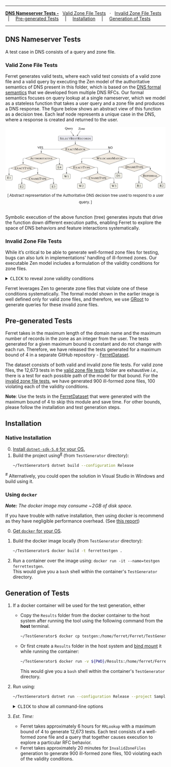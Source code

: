 
---

[**DNS Nameserver Tests -**](#dns-nameserver-tests)
&nbsp;
[Valid Zone File Tests](#valid-zone-file-tests)
&nbsp; &middot; &nbsp;
[Invalid Zone File Tests](#invalid-zone-file-tests)
&nbsp; &nbsp; &vert; &nbsp; &nbsp;
[Pre-generated Tests](#pre-generated-tests)
&nbsp; &nbsp; &vert; &nbsp; &nbsp;
[Installation](#installation)
&nbsp; &nbsp; &vert; &nbsp; &nbsp;
[Generation of Tests](#generation-of-tests)

---

## DNS Nameserver Tests
A test case in DNS consists of a query and zone file. 

### Valid Zone File Tests
Ferret generates valid tests, where each valid test consists of a valid zone file and a valid query by executing the Zen model of the authoritative semantics of DNS present in this folder, which is based on the [DNS formal semantics](https://sivakesava1.github.io/assets/pdf/sigcomm20_groot.pdf) that we developed from multiple DNS RFCs.
Our formal semantics focuses on query lookup at a single nameserver, which we model as a stateless function that takes a user query and a zone file and produces a DNS response. The figure below shows an abstract view of this function as a decision tree.
Each leaf node represents a unique case in the DNS, where a response is created and returned to the user.

<p align="center">
  <img src="AuthoritativeTree.PNG" width="700"/>
  <br>
  <span class="img_caption" style="display: block; text-align: center;"> <sub>[&thinsp;Abstract representation of the Authoritative DNS decision tree used to respond to a user query.&thinsp;]</sub></span>
  <br>
</p>

Symbolic execution of the above function (tree) generates inputs that drive the function down different execution paths, enabling Ferret to explore the space of DNS behaviors and feature interactions systematically.

### Invalid Zone File Tests
While it’s critical to be able to generate well-formed zone files for testing, bugs can also lurk in implementations' handling of ill-formed zones. 
Our executable Zen model includes a formulation of the validity conditions for zone files.

<details>
<summary><kbd>CLICK</kbd> to reveal zone validity conditions </summary>

----
||**Validity Condition**| RFC Document|
|-|---------------------|-------------|
|i.| All records should be unique (there should be no duplicates).| [2181](https://datatracker.ietf.org/doc/html/rfc2181)|
|ii.| A zone file should contain exactly one SOA record. | [1035](https://datatracker.ietf.org/doc/html/rfc1035) |
|iii.| The zone domain should be prefix to all the resource records domain name. | [1034](https://datatracker.ietf.org/doc/html/rfc1034)|
|iv.| If there is a CNAME type then no other type can exist and only one CNAME can exist for a domain name. |[1034](https://datatracker.ietf.org/doc/html/rfc1034)|
|v.| There can be only one DNAME record for a domain name.| [6672](https://datatracker.ietf.org/doc/html/rfc6672)|
|vi.| A domain name cannot have both DNAME and NS records unless there is an SOA record as well.| [6672](https://datatracker.ietf.org/doc/html/rfc6672)|
|vii.| No DNAME record domain name can be a prefix of another record’s domain name. |[6672](https://datatracker.ietf.org/doc/html/rfc6672)|
|viii.| No NS record can have a non-SOA domain name that is a prefix of another NS record. |[1034](https://datatracker.ietf.org/doc/html/rfc1034)|
|ix.| Glue records must exist for all NS records in a zone. |[1035](https://datatracker.ietf.org/doc/html/rfc1035)|
----
</details>

Ferret leverages Zen to generate zone files that violate one of these conditions systematically. The formal model shown in the earlier image is well defined only for valid zone files, and therefore, we use [GRoot](https://github.com/dns-groot/groot) to generate queries for these invalid zone files.

## Pre-generated Tests
Ferret takes in the maximum length of the domain name and the maximum number of records in the zone as an integer from the user. The tests generated for a given maximum bound is constant and do not change with each run. Therefore, we have released the tests generated for a maximum bound of 4 in a separate GitHub repository - [FerretDataset](https://github.com/dns-groot/FerretDataset). 

The dataset consists of both valid and invalid zone file tests. For valid zone files, the 12,673 tests in the [valid zone file tests](https://github.com/dns-groot/FerretDataset/tree/main/ValidZoneFileTests) folder are exhaustive _i.e.,_ there is a test for each possible path of the model for that bound. For the [invalid zone file tests](https://github.com/dns-groot/FerretDataset/tree/main/InvalidZoneFileTests), we have generated 900 ill-formed zone files, 100 violating each of the validity conditions.

**Note**: Use the tests in the [FerretDataset](https://github.com/dns-groot/FerretDataset) that were generated with the maximum bound of 4 to skip this module and save time. For other bounds, please follow the installation and test generation steps.
## Installation  

### Native Installation
0. [Install `dotnet-sdk-5.0` for your OS.](https://docs.microsoft.com/en-us/dotnet/core/install/windows?tabs=net50)
1. Build the project using<sup>[#](#note_1)</sup> (from `TestGenerator` directory):
    ```bash
    ~/TestGenerator$ dotnet build --configuration Release
    ```
<a name="note_1"><sup>#</sup></a> Alternatively, you could open the solution in Visual Studio in Windows and build using it.

### Using `docker`

_**Note:** The docker image may consume ~&hairsp;2&hairsp;GB of disk space._

If you have trouble with native installation, then using docker is  recommend as they have negligible performance overhead.
(See [this report](http://domino.research.ibm.com/library/cyberdig.nsf/papers/0929052195DD819C85257D2300681E7B/$File/rc25482.pdf))

0. [Get `docker` for your OS](https://docs.docker.com/install).

1. Build the docker image locally (from `TestGenerator` directory): 
    ```bash
    ~/TestGenerator$ docker build -t ferrettestgen .
   ```
2. Run a container over the image using: `docker run -it --name=testgen  ferrettestgen`.<br>
   This would give you a `bash` shell within the container's `TestGenerator` directory.

## Generation of Tests  

1. If a docker container will be used for the test generation, either
    - Copy the `Results` folder from the docker container to the host system after running the tool using the following command from the **host** terminal.
        ```bash
        ~/TestGenerator$ docker cp testgen:/home/ferret/Ferret/TestGenerator/Results .
        ```
    - Or first create a `Results` folder in the host system and [bind mount](https://docs.docker.com/storage/bind-mounts) it while running the container:
        ```bash
        ~/TestGenerator$ docker run -v ${PWD}/Results:/home/ferret/Ferret/TestGenerator/Results -it --name=testgen ferrettestgen
        ```
        This would give you a `bash` shell within the container's `TestGenerator` directory.
3. Run using:
     ```bash
    ~/TestGenerator$ dotnet run --configuration Release --project Samples
    ```
    <details>
    <summary><kbd>CLICK</kbd> to show all command-line options</summary>
    
    ```
        -o, --outputDir    (Default: Results/) The path to the folder to output the generated tests.

        -f, --function     (Default: RRLookup) Generate tests for either 'RRLookup' (1) or generate invalid zone files 'InvalidZoneFiles' (2).

        -l, --length       (Default: 4) The maximum number of records in a zone and the maximum length of a domain.

        --help             Display this help screen.

        --version          Display version information.
    ```
    - Pass the option using `dotnet run  --configuration Release --project Samples -- -l 3`.
    - The `RRLookup` function generates valid tests which are a pair of zone and query.
    - The `InvalidZoneFiles` function generates invalid zone files by negating one validity constraint at a time while keeping the others true. For each negated constraint, the tool tries to generates 100 zone files. 

    </details>
   
4. _Est. Time:_ 
    - Ferret takes approximately 6 hours for `RRLookup` with a maximum bound of 4 to generate 12,673 tests. Each test consists of a well-formed zone file and a query that together causes execution to explore a particular RFC behavior.
    - Ferret takes approximately 20 minutes for `InvalidZoneFiles` generation to generate 900 ill-formed zone files, 100 violating each of the validity conditions.

